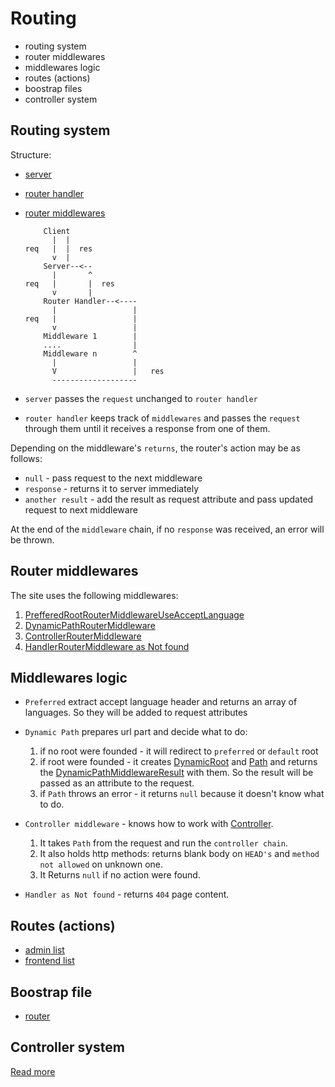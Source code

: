 # Routing

- routing system
- router middlewares
- middlewares logic
- routes (actions)
- boostrap files
- controller system

## Routing system

Structure:

- [server](https://github.com/Romchik38/server/blob/master/src/Http/Servers/DefaultServer.php)
- [router handler](https://github.com/Romchik38/server/blob/master/src/Http/Routers/MiddlewareRouter.php)
- [router middlewares](https://github.com/Romchik38/server/tree/master/src/Http/Routers/Middlewares)

          Client
            |  |
      req   |  |  res
            v  |
          Server--<--
            |       ^
      req   |       |  res
            v       |
          Router Handler--<----
            |                 |
      req   |                 |
            v                 |
          Middleware 1        |
          ....                |
          Middleware n        ^
            |                 |  
            V                 |   res
            -------------------

- `server` passes the `request` unchanged to `router handler`
- `router handler` keeps track of `middlewares` and passes the `request` through them until it receives a response from one of them.

Depending on the middleware's `returns`, the router's action may be as follows:

- `null` - pass request to the next middleware
- `response` - returns it to server immediately
- `another result` - add the result as request attribute and pass updated request to next middleware

At the end of the `middleware` chain, if no `response` was received, an error will be thrown.

## Router middlewares

The site uses the following middlewares:

1. [PrefferedRootRouterMiddlewareUseAcceptLanguage](https://github.com/Romchik38/server/blob/master/src/Http/Routers/Middlewares/PrefferedRootRouterMiddlewareUseAcceptLanguage.php)
2. [DynamicPathRouterMiddleware](https://github.com/Romchik38/server/blob/master/src/Http/Routers/Middlewares/DynamicPathRouterMiddleware.php)
3. [ControllerRouterMiddleware](https://github.com/Romchik38/server/blob/master/src/Http/Routers/Middlewares/ControllerRouterMiddleware.php)
4. [HandlerRouterMiddleware as Not found](https://github.com/Romchik38/server/blob/master/src/Http/Routers/Middlewares/HandlerRouterMiddleware.php)

## Middlewares logic

- `Preferred` extract accept language header and returns an array of languages. So they will be added to request attributes

- `Dynamic Path` prepares url part and decide what to do:
  1. if no root were founded - it will redirect to `preferred` or `default` root
  2. if root were founded - it creates [DynamicRoot](https://github.com/Romchik38/server/blob/master/src/Http/Routers/Handlers/DynamicRoot/DynamicRoot.php) and [Path](https://github.com/Romchik38/server/blob/master/src/Http/Controller/Path.php) and returns the [DynamicPathMiddlewareResult](https://github.com/Romchik38/server/blob/master/src/Http/Routers/Middlewares/Result/DynamicPathMiddlewareResult.php) with them. So the result will be passed as an attribute to the request.
  3. if `Path` throws an error - it returns `null` because it doesn't know what to do.

- `Controller middleware` - knows how to work with [Controller](https://github.com/Romchik38/server/blob/master/src/Http/Controller/Controller.php).
  1. It takes `Path` from the request and run the `controller chain`.
  2. It also holds http methods: returns blank body on `HEAD's` and `method not allowed` on unknown one.
  3. It Returns `null` if no action were found.

- `Handler as Not found` - returns `404` page content.

## Routes (actions)

- [admin list](./../admin/routes.md)
- [frontend list](./../frontend/routes.md)

## Boostrap file

- [router](./../../app/bootstrap/http/router.php)

## Controller system

[Read more](./controller.md)